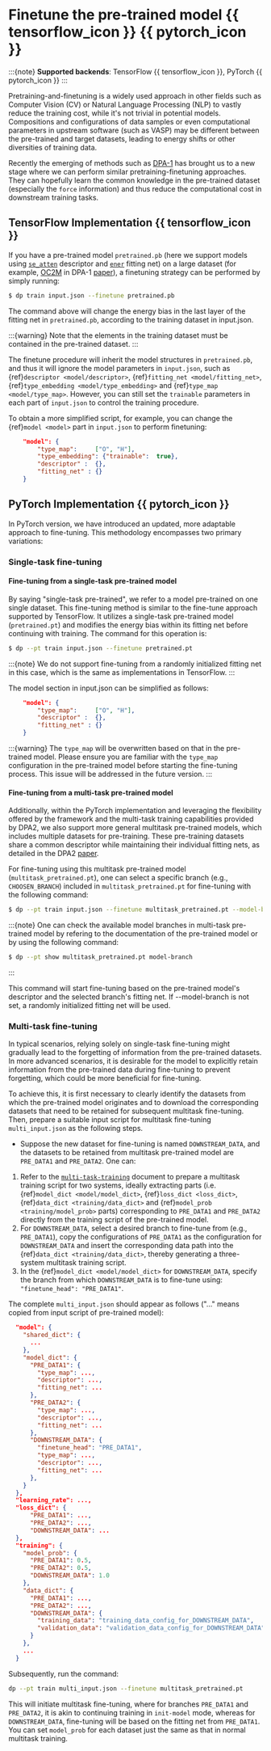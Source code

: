 # Finetune the pre-trained model {{ tensorflow_icon }} {{ pytorch_icon }}

:::{note}
**Supported backends**: TensorFlow {{ tensorflow_icon }}, PyTorch {{ pytorch_icon }}
:::

Pretraining-and-finetuning is a widely used approach in other fields such as Computer Vision (CV) or Natural Language Processing (NLP)
to vastly reduce the training cost, while it's not trivial in potential models.
Compositions and configurations of data samples or even computational parameters in upstream software (such as VASP)
may be different between the pre-trained and target datasets, leading to energy shifts or other diversities of training data.

Recently the emerging of methods such as [DPA-1](https://arxiv.org/abs/2208.08236) has brought us to a new stage where we can
perform similar pretraining-finetuning approaches.
They can hopefully learn the common knowledge in the pre-trained dataset (especially the `force` information)
and thus reduce the computational cost in downstream training tasks.

## TensorFlow Implementation {{ tensorflow_icon }}

If you have a pre-trained model `pretrained.pb`
(here we support models using [`se_atten`](../model/train-se-atten.md) descriptor and [`ener`](../model/train-energy.md) fitting net)
on a large dataset (for example, [OC2M](https://github.com/Open-Catalyst-Project/ocp/blob/main/DATASET.md) in
DPA-1 [paper](https://arxiv.org/abs/2208.08236)), a finetuning strategy can be performed by simply running:

```bash
$ dp train input.json --finetune pretrained.pb
```

The command above will change the energy bias in the last layer of the fitting net in `pretrained.pb`,
according to the training dataset in input.json.

:::{warning}
Note that the elements in the training dataset must be contained in the pre-trained dataset.
:::

The finetune procedure will inherit the model structures in `pretrained.pb`,
and thus it will ignore the model parameters in `input.json`,
such as {ref}`descriptor <model/descriptor>`, {ref}`fitting_net <model/fitting_net>`,
{ref}`type_embedding <model/type_embedding>` and {ref}`type_map <model/type_map>`.
However, you can still set the `trainable` parameters in each part of `input.json` to control the training procedure.

To obtain a more simplified script, for example, you can change the {ref}`model <model>` part in `input.json` to perform finetuning:

```json
    "model": {
        "type_map":     ["O", "H"],
        "type_embedding": {"trainable":  true},
        "descriptor" :  {},
        "fitting_net" : {}
    }
```

## PyTorch Implementation {{ pytorch_icon }}

In PyTorch version, we have introduced an updated, more adaptable approach to fine-tuning. This methodology encompasses two primary variations:

### Single-task fine-tuning

#### Fine-tuning from a single-task pre-trained model

By saying "single-task pre-trained", we refer to a model pre-trained on one single dataset.
This fine-tuning method is similar to the fine-tune approach supported by TensorFlow.
It utilizes a single-task pre-trained model (`pretrained.pt`) and modifies the energy bias within its fitting net before continuing with training.
The command for this operation is:

```bash
$ dp --pt train input.json --finetune pretrained.pt
```

:::{note}
We do not support fine-tuning from a randomly initialized fitting net in this case, which is the same as implementations in TensorFlow.
:::

The model section in input.json can be simplified as follows:

```json
    "model": {
        "type_map":     ["O", "H"],
        "descriptor" :  {},
        "fitting_net" : {}
    }
```

:::{warning}
The `type_map` will be overwritten based on that in the pre-trained model. Please ensure you are familiar with the `type_map` configuration in the pre-trained model before starting the fine-tuning process.
This issue will be addressed in the future version.
:::

#### Fine-tuning from a multi-task pre-trained model

Additionally, within the PyTorch implementation and leveraging the flexibility offered by the framework and the multi-task training capabilities provided by DPA2,
we also support more general multitask pre-trained models, which includes multiple datasets for pre-training. These pre-training datasets share a common descriptor while maintaining their individual fitting nets,
as detailed in the DPA2 [paper](https://arxiv.org/abs/2312.15492).

For fine-tuning using this multitask pre-trained model (`multitask_pretrained.pt`),
one can select a specific branch (e.g., `CHOOSEN_BRANCH`) included in `multitask_pretrained.pt` for fine-tuning with the following command:

```bash
$ dp --pt train input.json --finetune multitask_pretrained.pt --model-branch CHOOSEN_BRANCH
```

:::{note}
One can check the available model branches in multi-task pre-trained model by refering to the documentation of the pre-trained model or by using the following command:

```bash
$ dp --pt show multitask_pretrained.pt model-branch
```

:::

This command will start fine-tuning based on the pre-trained model's descriptor and the selected branch's fitting net.
If --model-branch is not set, a randomly initialized fitting net will be used.

### Multi-task fine-tuning

In typical scenarios, relying solely on single-task fine-tuning might gradually lead to the forgetting of information from the pre-trained datasets.
In more advanced scenarios, it is desirable for the model to explicitly retain information from the pre-trained data during fine-tuning to prevent forgetting,
which could be more beneficial for fine-tuning.

To achieve this, it is first necessary to clearly identify the datasets from which the pre-trained model originates and to download the corresponding datasets
that need to be retained for subsequent multitask fine-tuning.
Then, prepare a suitable input script for multitask fine-tuning `multi_input.json` as the following steps.

- Suppose the new dataset for fine-tuning is named `DOWNSTREAM_DATA`, and the datasets to be retained from multitask pre-trained model are `PRE_DATA1` and `PRE_DATA2`. One can:

1. Refer to the [`multi-task-training`](./multi-task-training-pt.md) document to prepare a multitask training script for two systems,
   ideally extracting parts (i.e. {ref}`model_dict <model/model_dict>`, {ref}`loss_dict <loss_dict>`, {ref}`data_dict <training/data_dict>` and {ref}`model_prob <training/model_prob>` parts) corresponding to `PRE_DATA1` and `PRE_DATA2` directly from the training script of the pre-trained model.
2. For `DOWNSTREAM_DATA`, select a desired branch to fine-tune from (e.g., `PRE_DATA1`), copy the configurations of `PRE_DATA1` as the configuration for `DOWNSTREAM_DATA` and insert the corresponding data path into the {ref}`data_dict <training/data_dict>`,
   thereby generating a three-system multitask training script.
3. In the {ref}`model_dict <model/model_dict>` for `DOWNSTREAM_DATA`, specify the branch from which `DOWNSTREAM_DATA` is to fine-tune using:
   `"finetune_head": "PRE_DATA1"`.

The complete `multi_input.json` should appear as follows ("..." means copied from input script of pre-trained model):

```json
  "model": {
    "shared_dict": {
      ...
    },
    "model_dict": {
      "PRE_DATA1": {
        "type_map": ...,
        "descriptor": ...,
        "fitting_net": ...
      },
      "PRE_DATA2": {
        "type_map": ...,
        "descriptor": ...,
        "fitting_net": ...
      },
      "DOWNSTREAM_DATA": {
        "finetune_head": "PRE_DATA1",
        "type_map": ...,
        "descriptor": ...,
        "fitting_net": ...
      },
    }
  },
  "learning_rate": ...,
  "loss_dict": {
      "PRE_DATA1": ...,
      "PRE_DATA2": ...,
      "DOWNSTREAM_DATA": ...
  },
  "training": {
    "model_prob": {
      "PRE_DATA1": 0.5,
      "PRE_DATA2": 0.5,
      "DOWNSTREAM_DATA": 1.0
    },
    "data_dict": {
      "PRE_DATA1": ...,
      "PRE_DATA2": ...,
      "DOWNSTREAM_DATA": {
        "training_data": "training_data_config_for_DOWNSTREAM_DATA",
        "validation_data": "validation_data_config_for_DOWNSTREAM_DATA"
      }
    },
    ...
  }
```

Subsequently, run the command:

```bash
dp --pt train multi_input.json --finetune multitask_pretrained.pt
```

This will initiate multitask fine-tuning, where for branches `PRE_DATA1` and `PRE_DATA2`,
it is akin to continuing training in `init-model` mode, whereas for `DOWNSTREAM_DATA`,
fine-tuning will be based on the fitting net from `PRE_DATA1`.
You can set `model_prob` for each dataset just the same as that in normal multitask training.
